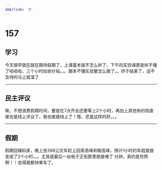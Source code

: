 ```yaml
---
abbrlink: '0'
---
```

# 157

## 学习

今天很早就在就在期待假期了，上课基本就不怎么听了，下午的实验课更是听不懂了哈哈哈，三个小时如坐针毡。。。跟本不懂实验要怎么做了。。终于结束了，迫不及待的马上就溜了
***

## 民主评议

唉，不想浪费假期时间，要是在7点开会还要等上2个小时，再加上其他有的班直接也是线上评议了，我也直接线上了！嗯，还是这样的好。。。
***

## 假期

假期回姨妈家，晚上坐268公交车赶上回家高峰和晚高峰，预计1小时的车程直接变成了2个小时。。。尤其是最后一站电子正街那里直接堵了
分钟，真的是煎熬啊！！坐得我都快晕车了。
